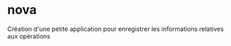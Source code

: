 # nova
Création d'une petite application pour enregistrer les informations relatives aux opérations
